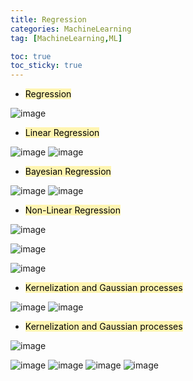 ```yaml
---
title: Regression
categories: MachineLearning
tag: [MachineLearning,ML]

toc: true
toc_sticky: true
---
```


- <mark style='background-color: #fff5b1'> Regression </mark>

![image](https://user-images.githubusercontent.com/48202736/105039716-3bd6c780-5aa4-11eb-8ff6-8ddb57c79b92.png)

- <mark style='background-color: #fff5b1'> Linear Regression </mark>

![image](https://user-images.githubusercontent.com/48202736/105039350-cc60d800-5aa3-11eb-96ec-465f01c3fc46.png)
![image](https://user-images.githubusercontent.com/48202736/105039364-d1be2280-5aa3-11eb-9f2e-f3ff85d367a4.png)

- <mark style='background-color: #fff5b1'> Bayesian Regression </mark>

![image](https://user-images.githubusercontent.com/48202736/105039371-d387e600-5aa3-11eb-8b54-2d9f2b31601e.png)
![image](https://user-images.githubusercontent.com/48202736/105039396-dc78b780-5aa3-11eb-8cdd-c37caca058e6.png)

- <mark style='background-color: #fff5b1'> Non-Linear Regression </mark>

![image](https://user-images.githubusercontent.com/48202736/105039371-d387e600-5aa3-11eb-8b54-2d9f2b31601e.png)


![image](https://user-images.githubusercontent.com/48202736/105039467-ef8b8780-5aa3-11eb-994b-9e82c2569038.png)


![image](https://user-images.githubusercontent.com/48202736/105039492-f6b29580-5aa3-11eb-89ad-72bed31ccea3.png)

- <mark style='background-color: #fff5b1'> Kernelization and Gaussian processes</mark>

![image](https://user-images.githubusercontent.com/48202736/105039371-d387e600-5aa3-11eb-8b54-2d9f2b31601e.png)
![image](https://user-images.githubusercontent.com/48202736/105039516-fe723a00-5aa3-11eb-986c-3a245635e6c6.png)

- <mark style='background-color: #fff5b1'> Kernelization and Gaussian processes</mark>

![image](https://user-images.githubusercontent.com/48202736/105039371-d387e600-5aa3-11eb-8b54-2d9f2b31601e.png)

![image](https://user-images.githubusercontent.com/48202736/105039578-10ec7380-5aa4-11eb-991c-a2f0639e6446.png)
![image](https://user-images.githubusercontent.com/48202736/105039605-1a75db80-5aa4-11eb-950e-e6e9a75f20ba.png)
![image](https://user-images.githubusercontent.com/48202736/105039618-1d70cc00-5aa4-11eb-9bf1-4f79f5156595.png)
![image](https://user-images.githubusercontent.com/48202736/105039650-25c90700-5aa4-11eb-8ca6-bef8d467bc5a.png)
